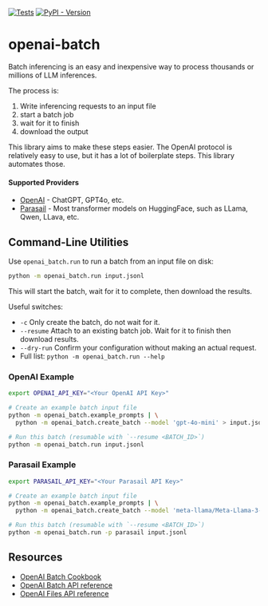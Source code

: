 [![Tests](https://github.com/parasail-ai/openai-batch/actions/workflows/tests.yml/badge.svg)](https://github.com/parasail-ai/openai-batch/actions/workflows/tests.yml)
[![PyPI - Version](https://img.shields.io/pypi/v/openai-batch)](https://pypi.org/project/openai-batch/)

# openai-batch

Batch inferencing is an easy and inexpensive way to process thousands or millions of LLM inferences.

The process is:
1. Write inferencing requests to an input file
2. start a batch job
3. wait for it to finish
4. download the output

This library aims to make these steps easier. The OpenAI protocol is relatively easy to use, but it has a lot of boilerplate steps. This library automates those.

#### Supported Providers

* [OpenAI](https://openai.com/) - ChatGPT, GPT4o, etc.
* [Parasail](https://parasail.io/) - Most transformer models on HuggingFace, such as LLama, Qwen, LLava, etc.


## Command-Line Utilities

Use `openai_batch.run` to run a batch from an input file on disk:
```bash
python -m openai_batch.run input.jsonl
```

This will start the batch, wait for it to complete, then download the results.

Useful switches:
* `-c` Only create the batch, do not wait for it.
* `--resume` Attach to an existing batch job. Wait for it to finish then download results.
* `--dry-run` Confirm your configuration without making an actual request.
* Full list: `python -m openai_batch.run --help`

### OpenAI Example
```bash
export OPENAI_API_KEY="<Your OpenAI API Key>"

# Create an example batch input file
python -m openai_batch.example_prompts | \
  python -m openai_batch.create_batch --model 'gpt-4o-mini' > input.jsonl

# Run this batch (resumable with `--resume <BATCH_ID>`)
python -m openai_batch.run input.jsonl
```

### Parasail Example

```bash
export PARASAIL_API_KEY="<Your Parasail API Key>"

# Create an example batch input file
python -m openai_batch.example_prompts | \
  python -m openai_batch.create_batch --model 'meta-llama/Meta-Llama-3-8B-Instruct' > input.jsonl

# Run this batch (resumable with `--resume <BATCH_ID>`)
python -m openai_batch.run -p parasail input.jsonl
```

## Resources

* [OpenAI Batch Cookbook](https://cookbook.openai.com/examples/batch_processing)
* [OpenAI Batch API reference](https://platform.openai.com/docs/api-reference/batch)
* [OpenAI Files API reference](https://platform.openai.com/docs/api-reference/files)
